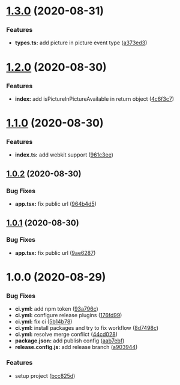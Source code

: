 # [1.3.0](https://github.com/DawChihLiou/react-use-pip/compare/v1.2.0...v1.3.0) (2020-08-31)


### Features

* **types.ts:** add picture in picture event type ([a373ed3](https://github.com/DawChihLiou/react-use-pip/commit/a373ed39aa7a23dc8c102d6bfdd93b91f6897e73))

# [1.2.0](https://github.com/DawChihLiou/react-use-pip/compare/v1.1.0...v1.2.0) (2020-08-30)


### Features

* **index:** add isPictureInPictureAvailable in return object ([4c6f3c7](https://github.com/DawChihLiou/react-use-pip/commit/4c6f3c72fde05b8449d6e1d648ca438e41ba436b))

# [1.1.0](https://github.com/DawChihLiou/react-use-pip/compare/v1.0.2...v1.1.0) (2020-08-30)


### Features

* **index.ts:** add webkit support ([961c3ee](https://github.com/DawChihLiou/react-use-pip/commit/961c3ee171469b8bf46dbb5423944d13e88b9cde))

## [1.0.2](https://github.com/DawChihLiou/react-use-pip/compare/v1.0.1...v1.0.2) (2020-08-30)


### Bug Fixes

* **app.tsx:** fix public url ([964b4d5](https://github.com/DawChihLiou/react-use-pip/commit/964b4d53508c3494bc97bfe2c9a192e327ea6a4e))

## [1.0.1](https://github.com/DawChihLiou/react-use-pip/compare/v1.0.0...v1.0.1) (2020-08-30)


### Bug Fixes

* **app.tsx:** fix public url ([9ae6287](https://github.com/DawChihLiou/react-use-pip/commit/9ae6287aaf04391fd37c8d793b800f26467c0a69))

# 1.0.0 (2020-08-29)


### Bug Fixes

* **ci.yml:** add npm token ([93a796c](https://github.com/DawChihLiou/react-use-pip/commit/93a796cb2af5791c3db0a5014083f41e2d7989f3))
* **ci.yml:** configure release plugins ([176fd99](https://github.com/DawChihLiou/react-use-pip/commit/176fd990706df8cc8b7ff499feedbd13d4c06f3f))
* **ci.yml:** fix ci ([5b14b78](https://github.com/DawChihLiou/react-use-pip/commit/5b14b78b4e5b0acacc7f9dbd48233e81d5204efa))
* **ci.yml:** install packages and try to fix workflow ([8d7498c](https://github.com/DawChihLiou/react-use-pip/commit/8d7498c1247177e156b8340130fbe5187a9f970b))
* **ci.yml:** resolve merge conflict ([44cd028](https://github.com/DawChihLiou/react-use-pip/commit/44cd02878e4923b6ff8986864e887bb208aeda73))
* **package.json:** add publish config ([aab7ebf](https://github.com/DawChihLiou/react-use-pip/commit/aab7ebfd374bfcd7c1c191f13fb691de3b787eef))
* **release.config.js:** add release branch ([a903944](https://github.com/DawChihLiou/react-use-pip/commit/a903944c03b0d04e99a5baeab21a8cadc3a513cd))


### Features

* setup project ([bcc825d](https://github.com/DawChihLiou/react-use-pip/commit/bcc825d4e8a046c70d73b67a95abcabae38abc0a))
